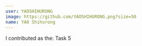 ```yaml
---
user: YAOSHIHURONG
image: https://github.com/YAOSHIHURONG.png?size=50
name: YAO Shihurong
---
```

I contributed as the: Task 5

